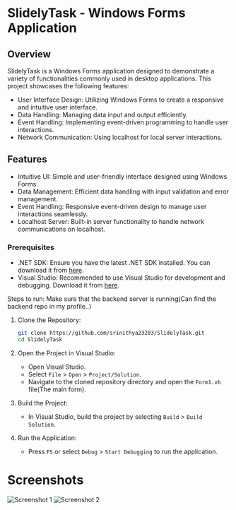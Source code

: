 # SlidelyTask - Windows Forms Application

## Overview

SlidelyTask is a Windows Forms application designed to demonstrate a variety of functionalities commonly used in desktop applications. This project showcases the following features:

- User Interface Design: Utilizing Windows Forms to create a responsive and intuitive user interface.
- Data Handling: Managing data input and output efficiently.
- Event Handling: Implementing event-driven programming to handle user interactions.
- Network Communication: Using localhost for local server interactions.

## Features

- Intuitive UI: Simple and user-friendly interface designed using Windows Forms.
- Data Management: Efficient data handling with input validation and error management.
- Event Handling: Responsive event-driven design to manage user interactions seamlessly.
- Localhost Server: Built-in server functionality to handle network communications on localhost.


### Prerequisites

- .NET SDK: Ensure you have the latest .NET SDK installed. You can download it from [here](https://dotnet.microsoft.com/download/dotnet).
- Visual Studio: Recommended to use Visual Studio for development and debugging. Download it from [here](https://visualstudio.microsoft.com/).
  
Steps to run:
Make sure that the backend server is running(Can find the backend repo in my profile..)
1. Clone the Repository:
    ```sh
    git clone https://github.com/srinithya23203/SlidelyTask.git
    cd SlidelyTask
    ```

2. Open the Project in Visual Studio:
    - Open Visual Studio.
    - Select `File` > `Open` > `Project/Solution`.
    - Navigate to the cloned repository directory and open the `Form1.vb` file(The main form).

3. Build the Project:
    - In Visual Studio, build the project by selecting `Build` > `Build Solution`.

4. Run the Application:
    - Press `F5` or select `Debug` > `Start Debugging` to run the application.
  
# Screenshots
![Screenshot 1](C:\Users\srini\OneDrive\Pictures\Screenshots\slidelyss1.png)
![Screenshot 2](C:\Users\srini\OneDrive\Pictures\Screenshots\slidelyss22.png)
